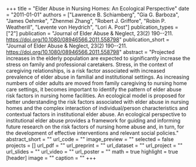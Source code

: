 +++
title = "Elder Abuse in Nursing Homes: An Ecological Perspective"
date = "2011-01-01"
authors = ["Lawrence B. Schiamberg", "Gia G. Barboza", "James Oehmke", "Zhenmei Zhang", "Robert J. Griffore", "Robin P. Weatherill", "Levente von Heydrich", "Lori A. Post"]
publication_types = ["2"]
publication = "Journal of Elder Abuse & Neglect, 23(2) 190--211. https://doi.org/10.1080/08946566.2011.558798"
publication_short = "Journal of Elder Abuse & Neglect, 23(2) 190--211. https://doi.org/10.1080/08946566.2011.558798"
abstract = "Projected increases in the elderly population are expected to significantly increase the stress on family and professional caretakers. Stress, in the context of caregiving relationships, is a risk factor associated with increased prevalence of elder abuse in familial and institutional settings. As increasing numbers of older adults are moved from family caregiving to nursing home care settings, it becomes important to identify the pattern of elder abuse risk factors in nursing home facilities. An ecological model is proposed for better understanding the risk factors associated with elder abuse in nursing homes and the complex interaction of individual/person characteristics and contextual factors in institutional elder abuse. An ecological perspective to institutional elder abuse provides a framework for guiding and informing future research on the risk factors of nursing home abuse and, in turn, for the development of effective interventions and relevant social policies."
abstract_short = ""
url_code = ""
image_preview = ""
selected = false
projects = []
url_pdf = ""
url_preprint = ""
url_dataset = ""
url_project = ""
url_slides = ""
url_video = ""
url_poster = ""
math = true
highlight = true
[header]
image = ""
caption = ""
+++
